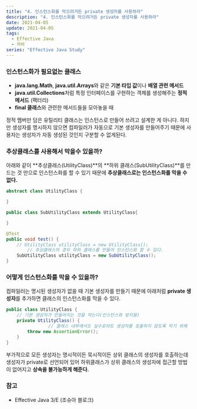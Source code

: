 ```yaml
---
title: "4. 인스턴스화를 막으려거든 private 생성자를 사용하라"
description: "4. 인스턴스화를 막으려거든 private 생성자를 사용하라"
date: 2021-04-05
update: 2021-04-05
tags:
  - Effective Java
  - 자바
series: "Effective Java Study"
---
```


### 인스턴스화가 필요없는 클래스

- **java.lang.Math**, **java.util.Arrays**와 같은 **기본 타입 값**이나 **배열 관련 메서드**
- **java.util.Collections**처럼 특정 인터페이스를 구현하는 객체를 생성해주는 **정적 메서드** (팩터리)
- **final 클래스**와 관련한 메서드들을 모아놓을 때

정적 멤버만 담은 유틸리티 클래스는 인스턴스로 만들어 쓰려고 설계한 게 아니다. 하지만 생성자를 명시하지 않으면 컴파일러가 자동으로 기본 생성자를 만들어주기 때문에 사용자는 생성자가 자동 생성된 것인지 구분할 수 없게된다.

### 추상클래스를 사용해서 막을수 있을까?

아래와 같이 **추상클래스(UtilityClass)**의 **하위 클래스(SubUtilityClass)**를 만드는 것 만으로 인스턴스화를 할 수 있기 때문에 **추상클래스로는 인스턴스화를 막을 수 없다.**

```java
abstract class UtilityClass {

}

public class SubUtilityClass extends UtilityClass{

}
```

```java
@Test
public void test() {
    // UtilityClass utilityClass = new UtilityClass();
		// 추상클래스의 경우 하위 클래스를 만들어 인스턴스화 할 수 있다.
    SubUtilityClass utilityClass = new SubUtilityClass();
}
```

### 어떻게 인스턴스화를 막을 수 있을까?

컴파일러는 명시된 생성자가 없을 때 기본 생성자를 만들기 때문에 아래처럼 **private 생성자**를 추가하면 클래스의 인스턴스화를 막을 수 있다.

```java
public class UtilityClass {
    // 기본 생성자가 만들어지는 것을 막는다(인스턴스화 방지용)
    private UtilityClass() {
				// 클래스 내부에서도 실수로라도 생성자를 호출하지 않도록 막기 위해
        throw new AssertionError();
    }
}
```

부가적으로 모든 생성자는 명시적이든 묵시적이든 상위 클래스의 생성자를 호출하는데 생성자가 private로 선언되어 있어 하위클래스가 상위 클래스의 생성자에 접근할 방법이 없어지고  **상속을 불가능하게 해준다.**

### 참고

- Effective Java 3/E (조슈아 블로크)